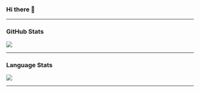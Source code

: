### Hi there 👋

---

### GitHub Stats
<img align="center" src="https://github-readme-stats.vercel.app/api?username=pakistanesss&count_private=true" />

---

### Language Stats
<img align="center" src="https://github-readme-stats.vercel.app/api/top-langs/?username=pakistanesss&layout=compact" />

---
